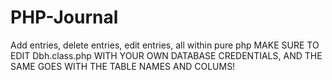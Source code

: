 # PHP-Journal
Add entries, delete entries, edit entries, all within pure php
MAKE SURE TO EDIT Dbh.class.php WITH YOUR OWN DATABASE CREDENTIALS, AND THE SAME GOES WITH THE TABLE NAMES AND COLUMS!
